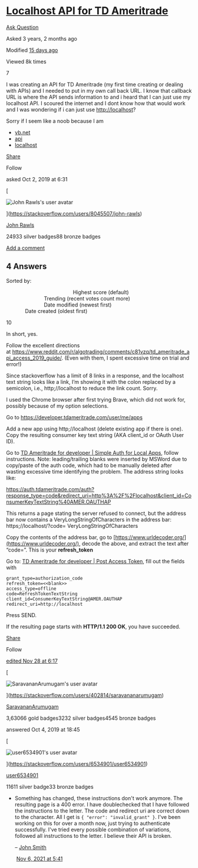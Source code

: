 # [Localhost API for TD Ameritrade](https://stackoverflow.com/questions/58196256/localhost-api-for-td-ameritrade)

[Ask Question](https://stackoverflow.com/questions/ask)

Asked 3 years, 2 months ago

Modified [15 days ago](https://stackoverflow.com/questions/58196256/localhost-api-for-td-ameritrade?lastactivity "2022-11-28 06:17:47Z")

Viewed 8k times

7

[](https://stackoverflow.com/posts/58196256/timeline)

I was creating an API for TD Ameritrade (my first time creating or dealing with APIs) and I needed to put in my own call back URL. I know that callback URL is where the API sends information to and i heard that I can just use my localhost API. I scoured the internet and I dont know how that would work and I was wondering if i can just use [http://localhost](http://localhost/)?

Sorry if I seem like a noob because I am

- [vb.net](https://stackoverflow.com/questions/tagged/vb.net)
- [api](https://stackoverflow.com/questions/tagged/api "show questions tagged 'api'")
- [localhost](https://stackoverflow.com/questions/tagged/localhost "show questions tagged 'localhost'")

[Share](https://stackoverflow.com/q/58196256 "Short permalink to this question")

Follow

asked Oct 2, 2019 at 6:31

[

![John Rawls's user avatar](https://lh3.googleusercontent.com/-R0GDOE7yTMc/AAAAAAAAAAI/AAAAAAAAABE/7vj3DjYYxPo/photo.jpg?sz=64)

](https://stackoverflow.com/users/8045507/john-rawls)

[John Rawls](https://stackoverflow.com/users/8045507/john-rawls)

24933 silver badges88 bronze badges

[Add a comment](https://stackoverflow.com/questions/58196256/localhost-api-for-td-ameritrade# "Use comments to ask for more information or suggest improvements. Avoid answering questions in comments.")

## 4 Answers

Sorted by:

                                              Highest score (default)                                                                   Trending (recent votes count more)                                                                   Date modified (newest first)                                                                   Date created (oldest first)                              

10

[](https://stackoverflow.com/posts/58241734/timeline)

In short, yes.

Follow the excellent directions at https://www.reddit.com/r/algotrading/comments/c81vzq/td_ameritrade_api_access_2019_guide/. (Even with them, I spent excessive time on trial and error!)

Since stackoverflow has a limit of 8 links in a response, and the localhost text string looks like a link, I’m showing it with the colon replaced by a semicolon, i.e., http;//localhost to reduce the link count. Sorry.

I used the Chrome browser after first trying Brave, which did not work for, possibly because of my option selections.

Go to https://developer.tdameritrade.com/user/me/apps

Add a new app using http;//localhost (delete existing app if there is one). Copy the resulting consumer key text string (AKA client_id or OAuth User ID).

Go to [TD Ameritrade for developer | Simple Auth for Local Apps](https://developer.tdameritrade.com/content/simple-auth-local-apps), follow instructions. Note: leading/trailing blanks were inserted by MSWord due to copy/paste of the auth code, which had to be manually deleted after wasting excessive time identifying the problem. The address string looks like:

https://auth.tdameritrade.com/auth?response_type=code&redirect_uri=http%3A%2F%2Flocalhost&client_id=ConsumerKeyTextString%40AMER.OAUTHAP

This returns a page stating the server refused to connect, but the address bar now contains a VeryLongStringOfCharacters in the address bar: https;//localhost/?code= VeryLongStringOfCharacters

Copy the contents of the address bar, go to [https://www.urldecoder.org/](https://www.urldecoder.org/), decode the above, and extract the text after “code=”. This is your **refresh_token**

Go to: [TD Ameritrade for developer | Post Access Token](https://developer.tdameritrade.com/authentication/apis/post/token-0), fill out the fields with

```vbnet
grant_type=authorization_code
refresh_token=<<blank>>
access_type=offline
code=RefreshTokenTextString
client_id=ConsumerKeyTextString@AMER.OAUTHAP
redirect_uri=http://localhost
```

Press SEND.

If the resulting page starts with **HTTP/1.1 200 OK**, you have succeeded.

[Share](https://stackoverflow.com/a/58241734 "Short permalink to this answer")

Follow

[edited Nov 28 at 6:17](https://stackoverflow.com/posts/58241734/revisions "show all edits to this post")

[

![SaravananArumugam's user avatar](https://www.gravatar.com/avatar/5bd9ed26187f207a3dd123609d2035d6?s=64&d=identicon&r=PG)

](https://stackoverflow.com/users/402814/saravananarumugam)

[SaravananArumugam](https://stackoverflow.com/users/402814/saravananarumugam)

3,63066 gold badges3232 silver badges4545 bronze badges

answered Oct 4, 2019 at 18:45

[

![user6534901's user avatar](https://www.gravatar.com/avatar/e7e0b603e300d29e777688120e479833?s=64&d=identicon&r=PG&f=1)

](https://stackoverflow.com/users/6534901/user6534901)

[user6534901](https://stackoverflow.com/users/6534901/user6534901)

11611 silver badge33 bronze badges

- Something has changed, these instructions don't work anymore. The resulting page is a 400 error. I have doublechecked that I have followed the instructions to the letter. The code and redirect uri are correct down to the character. All I get is `{ "error": "invalid_grant" }`. I've been working on this for over a month now, just trying to authenticate successfully. I've tried every possible combination of variations, followed all instructions to the letter. I believe their API is broken. 
  
  – [John Smith](https://stackoverflow.com/users/4674841/john-smith "198 reputation")
  
   [Nov 6, 2021 at 5:41](https://stackoverflow.com/questions/58196256/localhost-api-for-td-ameritrade#comment123492241_58241734)
